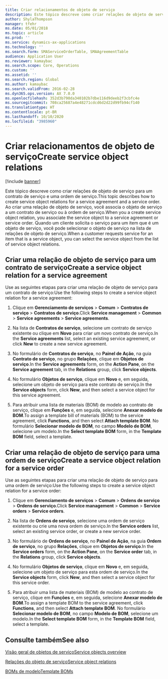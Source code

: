 ```yaml
---
title: Criar relacionamentos de objeto de serviço
description: Este tópico descreve como criar relações de objeto de serviço para um contrato de serviço e uma ordem de serviço.
author: ShylaThompson
manager: tfehr
ms.date: 05/01/2018
ms.topic: article
ms.prod: ''
ms.service: dynamics-ax-applications
ms.technology: ''
ms.search.form: SMAServiceOrderTable, SMAAgreementTable
audience: Application User
ms.reviewer: kamaybac
ms.search.scope: Core, Operations
ms.custom: ''
ms.assetid: ''
ms.search.region: Global
ms.author: kamaybac
ms.search.validFrom: 2016-02-28
ms.dyn365.ops.version: AX 7.0.0
ms.openlocfilehash: 352d3b790da340102b7dbe116d9deeb2f3cbfc4e
ms.sourcegitcommit: 708ca25687a4e48271cdcd6d2d22d99fb94cf140
ms.translationtype: HT
ms.contentlocale: pt-BR
ms.lasthandoff: 10/10/2020
ms.locfileid: "3985960"
---
```

# <a name="create-service-object-relations"></a><span data-ttu-id="266a5-103">Criar relacionamentos de objeto de serviço</span><span class="sxs-lookup"><span data-stu-id="266a5-103">Create service object relations</span></span> 

[!include [banner](../includes/banner.md)]


<span data-ttu-id="266a5-104">Este tópico descreve como criar relações de objeto de serviço para um contrato de serviço e uma ordem de serviço.</span><span class="sxs-lookup"><span data-stu-id="266a5-104">This topic describes how to create service object relations for a service agreement and a service order.</span></span> <span data-ttu-id="266a5-105">Ao criar uma relação de objeto de serviço, você associa o objeto de serviço a um contrato de serviço ou à ordem de serviço.</span><span class="sxs-lookup"><span data-stu-id="266a5-105">When you a create service object relation, you associate the service object to a service agreement or service order.</span></span> <span data-ttu-id="266a5-106">Quando um cliente solicita o serviço para um item que é um objeto de serviço, você pode selecionar o objeto de serviço na lista de relações de objeto de serviço.</span><span class="sxs-lookup"><span data-stu-id="266a5-106">When a customer requests service for an item that is a service object, you can select the service object from the list of service object relations.</span></span>

## <a name="create-a-service-object-relation-for-a-service-agreement"></a><span data-ttu-id="266a5-107">Criar uma relação de objeto de serviço para um contrato de serviço</span><span class="sxs-lookup"><span data-stu-id="266a5-107">Create a service object relation for a service agreement</span></span>

<span data-ttu-id="266a5-108">Use as seguintes etapas para criar uma relação de objeto de serviço para um contrato de serviço:</span><span class="sxs-lookup"><span data-stu-id="266a5-108">Use the following steps to create a service object relation for a service agreement:</span></span>

1.  <span data-ttu-id="266a5-109">Clique em **Gerenciamento de serviços** \> **Comum** \> **Contratos de serviço** \> **Contratos de serviço**.</span><span class="sxs-lookup"><span data-stu-id="266a5-109">Click **Service management** \> **Common** \> **Service agreements** \> **Service agreements**.</span></span>

2.  <span data-ttu-id="266a5-110">Na lista de **Contratos de serviço**, selecione um contrato de serviço existente ou clique em **Novo** para criar um novo contrato de serviço.</span><span class="sxs-lookup"><span data-stu-id="266a5-110">In the **Service agreements** list, select an existing service agreement, or click **New** to create a new service agreement.</span></span>

3.  <span data-ttu-id="266a5-111">No formulário de **Contratos de serviço**, no **Painel de Ação**, na guia **Contrato de serviço**, no grupo **Relações**, clique em **Objetos de serviço**.</span><span class="sxs-lookup"><span data-stu-id="266a5-111">In the **Service agreements** form, on the **Action Pane**, on the **Service agreement** tab, in the **Relations** group, click **Service objects**.</span></span>

4.  <span data-ttu-id="266a5-112">No formulário **Objetos de serviço**, clique em **Novo** e, em seguida, selecione um objeto de serviço para este contrato de serviço.</span><span class="sxs-lookup"><span data-stu-id="266a5-112">In the **Service objects** form, click **New**, and then select a service object for this service agreement.</span></span>

5.  <span data-ttu-id="266a5-113">Para atribuir uma lista de materiais (BOM) de modelo ao contrato de serviço, clique em **Funções** e, em seguida, selecione **Anexar modelo de BOM**.</span><span class="sxs-lookup"><span data-stu-id="266a5-113">To assign a template bill of materials (BOM) to the service agreement, click **Functions**, and then select **Attach template BOM**.</span></span> <span data-ttu-id="266a5-114">No formulário **Selecionar modelo de BOM**, no campo **Modelo de BOM**, selecione um modelo.</span><span class="sxs-lookup"><span data-stu-id="266a5-114">In the **Select template BOM** form, in the **Template BOM** field, select a template.</span></span> 

## <a name="create-a-service-object-relation-for-a-service-order"></a><span data-ttu-id="266a5-115">Criar uma relação de objeto de serviço para uma ordem de serviço</span><span class="sxs-lookup"><span data-stu-id="266a5-115">Create a service object relation for a service order</span></span>

<span data-ttu-id="266a5-116">Use as seguintes etapas para criar uma relação de objeto de serviço para uma ordem de serviço:</span><span class="sxs-lookup"><span data-stu-id="266a5-116">Use the following steps to create a service object relation for a service order:</span></span>

1.  <span data-ttu-id="266a5-117">Clique em **Gerenciamento de serviços** \> **Comum** \> **Ordens de serviço** \> **Ordens de serviço**.</span><span class="sxs-lookup"><span data-stu-id="266a5-117">Click **Service management** \> **Common** \> **Service orders** \> **Service orders**.</span></span>

2.  <span data-ttu-id="266a5-118">Na lista de **Ordens de serviço**, selecione uma ordem de serviço existente ou crie uma nova ordem de serviço.</span><span class="sxs-lookup"><span data-stu-id="266a5-118">In the **Service orders** list, select an existing service order, or create a new service order.</span></span>

3.  <span data-ttu-id="266a5-119">No formulário de **Ordens de serviço**, no **Painel de Ação**, na guia **Ordem de serviço**, no grupo **Relações**, clique em **Objetos de serviço**.</span><span class="sxs-lookup"><span data-stu-id="266a5-119">In the **Service orders** form, on the **Action Pane**, on the **Service order** tab, in the **Relations** group, click **Service objects**.</span></span>

4.  <span data-ttu-id="266a5-120">No formulário **Objetos de serviço**, clique em **Novo** e, em seguida, selecione um objeto de serviço para esta ordem de serviço.</span><span class="sxs-lookup"><span data-stu-id="266a5-120">In the **Service objects** form, click **New**, and then select a service object for this service order.</span></span>

5.  <span data-ttu-id="266a5-121">Para atribuir uma lista de materiais (BOM) de modelo ao contrato de serviço, clique em **Funções** e, em seguida, selecione **Anexar modelo de BOM**.</span><span class="sxs-lookup"><span data-stu-id="266a5-121">To assign a template BOM to the service agreement, click **Functions**, and then select **Attach template BOM**.</span></span> <span data-ttu-id="266a5-122">No formulário **Selecionar modelo de BOM**, no campo **Modelo de BOM**, selecione um modelo.</span><span class="sxs-lookup"><span data-stu-id="266a5-122">In the **Select template BOM** form, in the **Template BOM** field, select a template.</span></span> 


## <a name="see-also"></a><span data-ttu-id="266a5-123">Consulte também</span><span class="sxs-lookup"><span data-stu-id="266a5-123">See also</span></span>

[<span data-ttu-id="266a5-124">Visão geral de objetos de serviço</span><span class="sxs-lookup"><span data-stu-id="266a5-124">Service objects overview</span></span>](service-objects.md)

[<span data-ttu-id="266a5-125">Relações do objeto de serviço</span><span class="sxs-lookup"><span data-stu-id="266a5-125">Service object relations</span></span>](service-object-relations.md)

[<span data-ttu-id="266a5-126">​BOMs de modelo​</span><span class="sxs-lookup"><span data-stu-id="266a5-126">Template BOMs</span></span>](template-boms.md)

  



